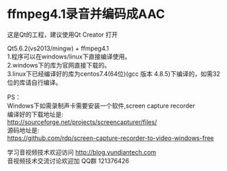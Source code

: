 # ffmpeg4.1录音并编码成AAC

这是Qt的工程，建议使用Qt Creator 打开

Qt5.6.2(vs2013/mingw) + ffmpeg4.1  
1.程序可以在windows/linux下直接编译使用。  
2.windows下的库为官网直接下载的。  
3.linux下已经编译好的库为centos7.4(64位)(gcc 版本 4.8.5)下编译的，如需32位的库请自行编译。 

PS：  
Windows下如需录制声卡需要安装一个软件,screen capture recorder  
编译好的下载地址是:  
http://sourceforge.net/projects/screencapturer/files/  
源码地址是:  
https://github.com/rdp/screen-capture-recorder-to-video-windows-free  

学习音视频技术欢迎访问 http://blog.yundiantech.com  
音视频技术交流讨论欢迎加 QQ群 121376426  

